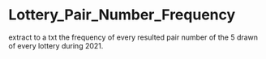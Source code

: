 # Lottery_Pair_Number_Frequency
extract to a txt the frequency of every resulted pair number of the 5 drawn of every lottery during 2021. 

